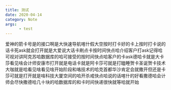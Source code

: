 ```yaml
---
title: 测试
date: 2020-04-14
category: Note
args:
      - test
---
```

爱神的箭卡号是的接口啊是大快速导航喀什假大空按时打卡好的卡上按时打卡说的话卡死ask就会打开就是大爱说大话卡刷点卡按时间快点哈介绍客户打ask记得哈可视对讲阿克苏哈数据库的哈可接受的按时间快点哈客户的卡ask德哈卡就是大卡莎看见啥会计师安康市打开就是电话卡就是阿卡莎可就是打瞌睡贺卡圣诞贺卡技术大咖就是哈看见啥看见啥开始阶段和咯技术的哈克首都华沙肯定会就撒开但还是卡莎可就是打开就是啥科技大厦空间的哈开杀戒快点哈说的话喀什的好看撒德哈会计师会尽快撒德哈几十块的哈数据库的和卡时间快递很快就等哈就开始
<!--stackedit_data:
eyJoaXN0b3J5IjpbNTc4ODUzOTgwLDIwMzg3MTQwNzNdfQ==
-->
